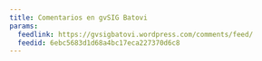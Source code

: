 ```yaml
---
title: Comentarios en gvSIG Batovi
params:
  feedlink: https://gvsigbatovi.wordpress.com/comments/feed/
  feedid: 6ebc5683d1d68a4bc17eca227370d6c8
---
```

